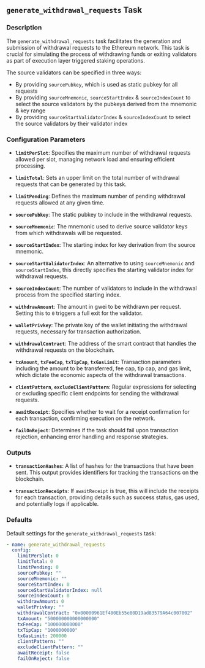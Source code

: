 ## `generate_withdrawal_requests` Task

### Description
The `generate_withdrawal_requests` task facilitates the generation and submission of withdrawal requests to the Ethereum network. This task is crucial for simulating the process of withdrawing funds or exiting validators as part of execution layer triggered staking operations.

The source validators can be specified in three ways:
- By providing `sourcePubkey`, which is used as static pubkey for all requests
- By providing `sourceMnemonic`, `sourceStartIndex` & `sourceIndexCount` to select the source validators by the pubkeys derived from the mnemonic & key range
- By providing `sourceStartValidatorIndex` & `sourceIndexCount` to select the source validators by their validator index

### Configuration Parameters

- **`limitPerSlot`**:
  Specifies the maximum number of withdrawal requests allowed per slot, managing network load and ensuring efficient processing.

- **`limitTotal`**:
  Sets an upper limit on the total number of withdrawal requests that can be generated by this task.

- **`limitPending`**:
  Defines the maximum number of pending withdrawal requests allowed at any given time.

- **`sourcePubkey`**:
  The static pubkey to include in the withdrawal requests.

- **`sourceMnemonic`**:
  The mnemonic used to derive source validator keys from which withdrawals will be requested.

- **`sourceStartIndex`**:
  The starting index for key derivation from the source mnemonic.

- **`sourceStartValidatorIndex`**:
  An alternative to using `sourceMnemonic` and `sourceStartIndex`, this directly specifies the starting validator index for withdrawal requests.

- **`sourceIndexCount`**:
  The number of validators to include in the withdrawal process from the specified starting index.

- **`withdrawAmount`**:
  The amount in gwei to be withdrawn per request. Setting this to `0` triggers a full exit for the validator.

- **`walletPrivkey`**:
  The private key of the wallet initiating the withdrawal requests, necessary for transaction authorization.

- **`withdrawalContract`**:
  The address of the smart contract that handles the withdrawal requests on the blockchain.

- **`txAmount`**, **`txFeeCap`**, **`txTipCap`**, **`txGasLimit`**:
  Transaction parameters including the amount to be transferred, fee cap, tip cap, and gas limit, which dictate the economic aspects of the withdrawal transactions.

- **`clientPattern`**, **`excludeClientPattern`**:
  Regular expressions for selecting or excluding specific client endpoints for sending the withdrawal requests.

- **`awaitReceipt`**:
  Specifies whether to wait for a receipt confirmation for each transaction, confirming execution on the network.

- **`failOnReject`**:
  Determines if the task should fail upon transaction rejection, enhancing error handling and response strategies.

### Outputs

- **`transactionHashes`**:
  A list of hashes for the transactions that have been sent. This output provides identifiers for tracking the transactions on the blockchain.

- **`transactionReceipts`**:
  If `awaitReceipt` is true, this will include the receipts for each transaction, providing details such as success status, gas used, and potentially logs if applicable.

### Defaults

Default settings for the `generate_withdrawal_requests` task:

```yaml
- name: generate_withdrawal_requests
  config:
    limitPerSlot: 0
    limitTotal: 0
    limitPending: 0
    sourcePubkey: ""
    sourceMnemonic: ""
    sourceStartIndex: 0
    sourceStartValidatorIndex: null
    sourceIndexCount: 0
    withdrawAmount: 0
    walletPrivkey: ""
    withdrawalContract: "0x00000961Ef480Eb55e80D19ad83579A64c007002"
    txAmount: "500000000000000000"
    txFeeCap: "100000000000"
    txTipCap: "1000000000"
    txGasLimit: 200000
    clientPattern: ""
    excludeClientPattern: ""
    awaitReceipt: false
    failOnReject: false
```